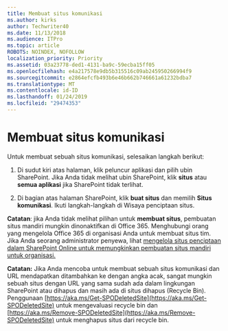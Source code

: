 ```yaml
---
title: Membuat situs komunikasi
ms.author: kirks
author: Techwriter40
ms.date: 11/13/2018
ms.audience: ITPro
ms.topic: article
ROBOTS: NOINDEX, NOFOLLOW
localization_priority: Priority
ms.assetid: 03a23778-ded1-4131-ba9c-59ecba15ff05
ms.openlocfilehash: e4a217578e9db5b315516c09ab245950266994f9
ms.sourcegitcommit: e2864efcfb493b6e46b662b746661a61232bdba7
ms.translationtype: MT
ms.contentlocale: id-ID
ms.lasthandoff: 01/24/2019
ms.locfileid: "29474353"
---
```

# <a name="create-a-communication-site"></a>Membuat situs komunikasi

Untuk membuat sebuah situs komunikasi, selesaikan langkah berikut: 
  
1. Di sudut kiri atas halaman, klik peluncur aplikasi dan pilih ubin SharePoint. Jika Anda tidak melihat ubin SharePoint, klik **situs** atau **semua aplikasi** jika SharePoint tidak terlihat. 
    
2. Di bagian atas halaman SharePoint, klik **buat situs** dan memilih **Situs komunikasi**. Ikuti langkah-langkah di Wisaya penciptaan situs. 
    
 **Catatan**: jika Anda tidak melihat pilihan untuk **membuat situs**, pembuatan situs mandiri mungkin dinonaktifkan di Office 365. Menghubungi orang yang mengelola Office 365 di organisasi Anda untuk membuat situs tim. Jika Anda seorang administrator penyewa, lihat [mengelola situs penciptaan dalam SharePoint Online untuk memungkinkan pembuatan situs mandiri untuk organisasi.](https://go.microsoft.com/fwlink/?linkid=2018780)
  
 **Catatan:** Jika Anda mencoba untuk membuat sebuah situs komunikasi dan URL mendapatkan ditambahkan ke dengan angka acak, sangat mungkin sebuah situs dengan URL yang sama sudah ada dalam lingkungan SharePoint atau dihapus dan masih ada di situs dihapus (Recycle Bin). Penggunaan [https://aka.ms/Get-SPODeletedSite](https://aka.ms/Get-SPODeletedSite) untuk mengevaluasi recycle bin dan [https://aka.ms/Remove-SPODeletedSite](https://aka.ms/Remove-SPODeletedSite) untuk menghapus situs dari recycle bin. 
  

